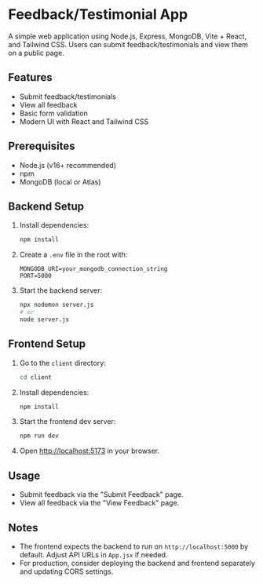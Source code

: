 # Feedback/Testimonial App

A simple web application using Node.js, Express, MongoDB, Vite + React, and Tailwind CSS. Users can submit feedback/testimonials and view them on a public page.

## Features
- Submit feedback/testimonials
- View all feedback
- Basic form validation
- Modern UI with React and Tailwind CSS

## Prerequisites
- Node.js (v16+ recommended)
- npm
- MongoDB (local or Atlas)

## Backend Setup
1. Install dependencies:
   ```bash
   npm install
   ```
2. Create a `.env` file in the root with:
   ```env
   MONGODB_URI=your_mongodb_connection_string
   PORT=5000
   ```
3. Start the backend server:
   ```bash
   npx nodemon server.js
   # or
   node server.js
   ```

## Frontend Setup
1. Go to the `client` directory:
   ```bash
   cd client
   ```
2. Install dependencies:
   ```bash
   npm install
   ```
3. Start the frontend dev server:
   ```bash
   npm run dev
   ```
4. Open [http://localhost:5173](http://localhost:5173) in your browser.

## Usage
- Submit feedback via the "Submit Feedback" page.
- View all feedback via the "View Feedback" page.

## Notes
- The frontend expects the backend to run on `http://localhost:5000` by default. Adjust API URLs in `App.jsx` if needed.
- For production, consider deploying the backend and frontend separately and updating CORS settings.
